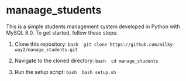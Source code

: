 # manaage_students

This is a simple students management system developed in Python with MySQL 8.0. To get started, follow these steps:

1. Clone this repository:
   ```bash  git clone https://github.com/milky-way2/manage_students.git```

3. Navigate to the cloned directory:
   ```bash  cd manage_students```

5. Run the setup script:
   ```bash  bash setup.sh```

